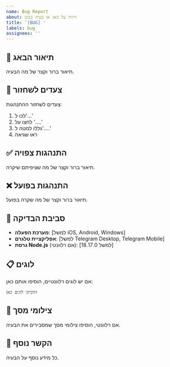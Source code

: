 ```yaml
---
name: Bug Report
about: דיווח על באג או בעיה בבוט
title: '[BUG] '
labels: bug
assignees: ''
---
```


## 🐛 תיאור הבאג
תיאור ברור וקצר של מה הבעיה.

## 🔄 צעדים לשחזור
צעדים לשחזור ההתנהגות:
1. לכו ל'...'
2. לחצו על '....'
3. גללו למטה ל'....'
4. ראו שגיאה

## ✅ התנהגות צפויה
תיאור ברור וקצר של מה שציפיתם שיקרה.

## ❌ התנהגות בפועל
תיאור ברור וקצר של מה שקרה בפועל.

## 📱 סביבת הבדיקה
- **מערכת הפעלה**: [למשל iOS, Android, Windows]
- **אפליקציית טלגרם**: [למשל Telegram Desktop, Telegram Mobile]
- **גרסת Node.js** (אם רלוונטי): [למשל 18.17.0]

## 📋 לוגים
אם יש לוגים רלוונטיים, הוסיפו אותם כאן:
```
הדביקו לוגים כאן
```

## 📸 צילומי מסך
אם רלוונטי, הוסיפו צילומי מסך שמסבירים את הבעיה.

## 📝 הקשר נוסף
כל מידע נוסף על הבעיה.